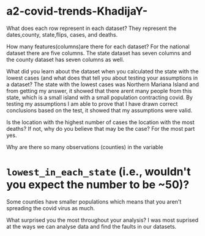 # a2-covid-trends-KhadijaY- 
What does each row represent in each dataset?
They represent the dates,county, state,flips, cases, and deaths.

How many features(columns)are there for each dataset?
For the national dataset there are five columns. 
The state dataset has seven columns and the county dataset has seven columns as well.

What did you learn about the dataset when you calculated the state with the lowest cases (and what does that tell you about testing your assumptions in a dataset?
The state with the lowest cases was Northern Mariana Island and from getting my answer, it showed that there arent many people from this state, which is a small island with a small population contracting covid. By testing my assumptions I am able to prove that I have drawn correct conclusions based on the test, it showed that my assumptions were valid. 
 
Is the location with the highest number of cases the location with the most deaths? If not, why do you believe that may be the case? 
For the most part yes.
 
 Why are there so many observations (counties) in the variable  
# `lowest_in_each_state` (i.e., wouldn't you expect the number to be ~50)?
Some counties have smaller populations which means that you aren't spreading the covid virus as much. 

What surprised you the most throughout your analysis?
I was most suprised at the ways we can analyse data and find the faults in our datasets. 
